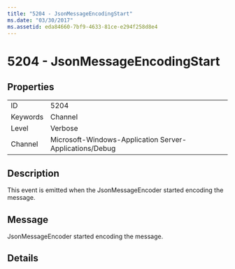 ```yaml
---
title: "5204 - JsonMessageEncodingStart"
ms.date: "03/30/2017"
ms.assetid: eda84660-7bf9-4633-81ce-e294f258d8e4
---
```

# 5204 - JsonMessageEncodingStart
## Properties  
  
|||  
|-|-|  
|ID|5204|  
|Keywords|Channel|  
|Level|Verbose|  
|Channel|Microsoft-Windows-Application Server-Applications/Debug|  
  
## Description  
 This event is emitted when the JsonMessageEncoder started encoding the message.  
  
## Message  
 JsonMessageEncoder started encoding the message.  
  
## Details
